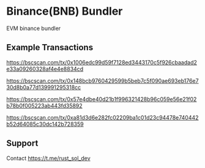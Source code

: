# Binance(BNB) Bundler
EVM binance bundler


## Example Transactions
https://bscscan.com/tx/0x1006edc99d59f7128ed3443170c5f926cbaadad2e33a09260328af4e4e8834cd

https://bscscan.com/tx/0x148bcb9760429599b5beb7c5f090ae693eb176e730d8b0a77d139991295318cc

https://bscscan.com/tx/0x57e4dbe40d21b1f996321428b96c059e56e21f02b78b0f005223ab443fd35892

https://bscscan.com/tx/0xa81d3d6e282fc02209ba1c01d23c94478e740442b52d64085c30dc142b728359

## Support
Contact https://t.me/rust_sol_dev
